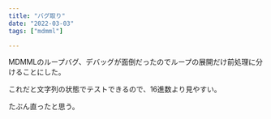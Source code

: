 ```yaml
---
title: "バグ取り"
date: "2022-03-03"
tags: ["mdmml"]

---
```


MDMMLのループバグ、デバッグが面倒だったのでループの展開だけ前処理に分けることにした。

これだと文字列の状態でテストできるので、16進数より見やすい。

たぶん直ったと思う。
